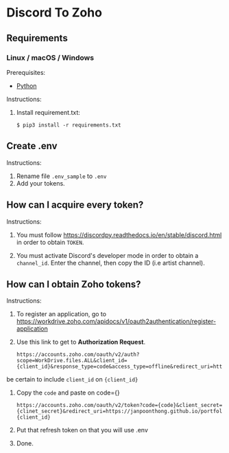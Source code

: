 # Discord To Zoho

## Requirements

### Linux / macOS / Windows

Prerequisites:

- [Python][python-download]

Instructions:

1.  Install requirement.txt:

        $ pip3 install -r requirements.txt

## Create .env

Instructions:

1. Rename file `.env_sample` to `.env`
1. Add your tokens.

## How can I acquire every token?

Instructions:

1. You must follow https://discordpy.readthedocs.io/en/stable/discord.html in order to obtain `TOKEN`.

1. You must activate Discord's developer mode in order to obtain a `channel_id`.
   Enter the channel, then copy the ID (i.e artist channel).

## How can I obtain Zoho tokens?

Instructions:

1.  To register an application, go to https://workdrive.zoho.com/apidocs/v1/oauth2authentication/register-application

1.  Use this link to get to **Authorization Request**.

        https://accounts.zoho.com/oauth/v2/auth?scope=WorkDrive.files.ALL&client_id={client_id}&response_type=code&access_type=offline&redirect_uri=https://janpoonthong.github.io/portfolio/zoho&state=register

be certain to include `client_id` on `{client_id}`

1.  Copy the `code` and paste on code={}

        https://accounts.zoho.com/oauth/v2/token?code={code}&client_secret={clinet_secret}&redirect_uri=https://janpoonthong.github.io/portfolio/zoho&grant_type=authorization_code&client_id={client_id}

1.  Put that refresh token on that you will use .env
1.  Done.

[python-download]: https://www.python.org/downloads/
